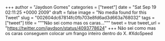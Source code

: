 
+++
author = "Jaydson Gomes"
categories = ["tweet"]
date = "Sat Sep 19 02:11:25 +0000 2009"
draft = false
image = "No media found for this Tweet"
slug = "002604dc67814fc0fb703e8fd6ad3d663a768032"
tags = ["tweet"]
title = """Não sei como mas os caras..."""
tweet = true
tweet_url = "https://twitter.com/jaydson/status/4093778624"
+++
Não sei como mas os caras conseguem colocar um frango inteiro dentro do X. #XdoSpeed
